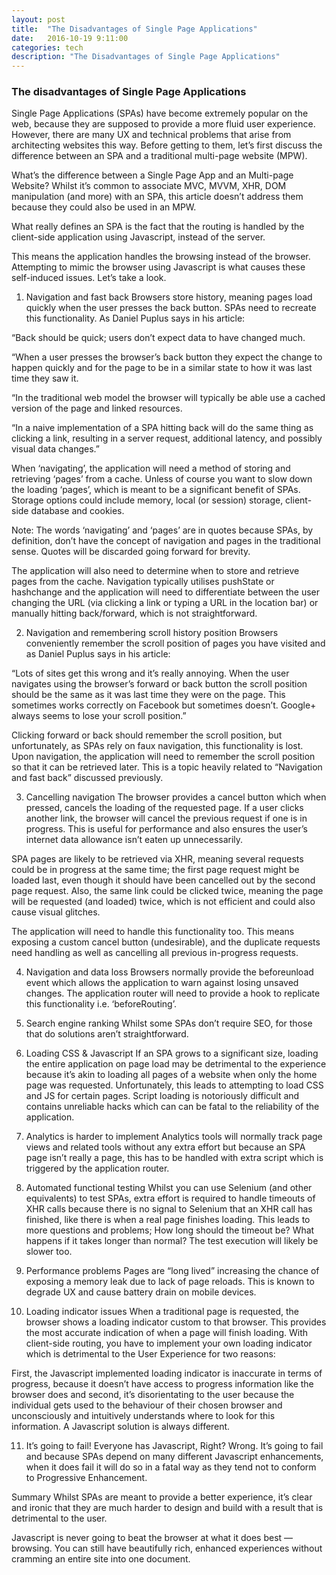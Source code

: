 ```yaml
---
layout: post
title:  "The Disadvantages of Single Page Applications"
date:   2016-10-19 9:11:00
categories: tech
description: "The Disadvantages of Single Page Applications"
---
```


### The disadvantages of Single Page Applications

Single Page Applications (SPAs) have become extremely popular on the web, because they are supposed to provide a more fluid user experience. However, there are many UX and technical problems that arise from architecting websites this way. Before getting to them, let’s first discuss the difference between an SPA and a traditional multi-page website (MPW).

What’s the difference between a Single Page App and an Multi-page Website?
Whilst it’s common to associate MVC, MVVM, XHR, DOM manipulation (and more) with an SPA, this article doesn’t address them because they could also be used in an MPW.

What really defines an SPA is the fact that the routing is handled by the client-side application using Javascript, instead of the server.

This means the application handles the browsing instead of the browser. Attempting to mimic the browser using Javascript is what causes these self-induced issues. Let’s take a look.

1. Navigation and fast back
Browsers store history, meaning pages load quickly when the user presses the back button. SPAs need to recreate this functionality. As Daniel Puplus says in his article:

“Back should be quick; users don’t expect data to have changed much.

“When a user presses the browser’s back button they expect the change to happen quickly and for the page to be in a similar state to how it was last time they saw it.

“In the traditional web model the browser will typically be able use a cached version of the page and linked resources.

“In a naive implementation of a SPA hitting back will do the same thing as clicking a link, resulting in a server request, additional latency, and possibly visual data changes.”

When ‘navigating’, the application will need a method of storing and retrieving ‘pages’ from a cache. Unless of course you want to slow down the loading ‘pages’, which is meant to be a significant benefit of SPAs. Storage options could include memory, local (or session) storage, client-side database and cookies.

Note: The words ‘navigating’ and ‘pages’ are in quotes because SPAs, by definition, don’t have the concept of navigation and pages in the traditional sense. Quotes will be discarded going forward for brevity.

The application will also need to determine when to store and retrieve pages from the cache. Navigation typically utilises pushState or hashchange and the application will need to differentiate between the user changing the URL (via clicking a link or typing a URL in the location bar) or manually hitting back/forward, which is not straightforward.

2. Navigation and remembering scroll history position
Browsers conveniently remember the scroll position of pages you have visited and as Daniel Puplus says in his article:

“Lots of sites get this wrong and it’s really annoying. When the user navigates using the browser’s forward or back button the scroll position should be the same as it was last time they were on the page. This sometimes works correctly on Facebook but sometimes doesn’t. Google+ always seems to lose your scroll position.”

Clicking forward or back should remember the scroll position, but unfortunately, as SPAs rely on faux navigation, this functionality is lost. Upon navigation, the application will need to remember the scroll position so that it can be retrieved later. This is a topic heavily related to “Navigation and fast back” discussed previously.

3. Cancelling navigation
The browser provides a cancel button which when pressed, cancels the loading of the requested page. If a user clicks another link, the browser will cancel the previous request if one is in progress. This is useful for performance and also ensures the user’s internet data allowance isn’t eaten up unnecessarily.

SPA pages are likely to be retrieved via XHR, meaning several requests could be in progress at the same time; the first page request might be loaded last, even though it should have been cancelled out by the second page request. Also, the same link could be clicked twice, meaning the page will be requested (and loaded) twice, which is not efficient and could also cause visual glitches.

The application will need to handle this functionality too. This means exposing a custom cancel button (undesirable), and the duplicate requests need handling as well as cancelling all previous in-progress requests.

4. Navigation and data loss
Browsers normally provide the beforeunload event which allows the application to warn against losing unsaved changes. The application router will need to provide a hook to replicate this functionality i.e. ‘beforeRouting’.

5. Search engine ranking
Whilst some SPAs don’t require SEO, for those that do solutions aren’t straightforward.

6. Loading CSS & Javascript
If an SPA grows to a significant size, loading the entire application on page load may be detrimental to the experience because it’s akin to loading all pages of a website when only the home page was requested. Unfortunately, this leads to attempting to load CSS and JS for certain pages. Script loading is notoriously difficult and contains unreliable hacks which can can be fatal to the reliability of the application.

7. Analytics is harder to implement
Analytics tools will normally track page views and related tools without any extra effort but because an SPA page isn’t really a page, this has to be handled with extra script which is triggered by the application router.

8. Automated functional testing
Whilst you can use Selenium (and other equivalents) to test SPAs, extra effort is required to handle timeouts of XHR calls because there is no signal to Selenium that an XHR call has finished, like there is when a real page finishes loading. This leads to more questions and problems; How long should the timeout be? What happens if it takes longer than normal? The test execution will likely be slower too.

9. Performance problems
Pages are “long lived” increasing the chance of exposing a memory leak due to lack of page reloads. This is known to degrade UX and cause battery drain on mobile devices.

10. Loading indicator issues
When a traditional page is requested, the browser shows a loading indicator custom to that browser. This provides the most accurate indication of when a page will finish loading. With client-side routing, you have to implement your own loading indicator which is detrimental to the User Experience for two reasons:

First, the Javascript implemented loading indicator is inaccurate in terms of progress, because it doesn’t have access to progress information like the browser does and second, it’s disorientating to the user because the individual gets used to the behaviour of their chosen browser and unconsciously and intuitively understands where to look for this information. A Javascript solution is always different.

11. It’s going to fail!
Everyone has Javascript, Right? Wrong. It’s going to fail and because SPAs depend on many different Javascript enhancements, when it does fail it will do so in a fatal way as they tend not to conform to Progressive Enhancement.

Summary
Whilst SPAs are meant to provide a better experience, it’s clear and ironic that they are much harder to design and build with a result that is detrimental to the user.

Javascript is never going to beat the browser at what it does best — browsing. You can still have beautifully rich, enhanced experiences without cramming an entire site into one document.
